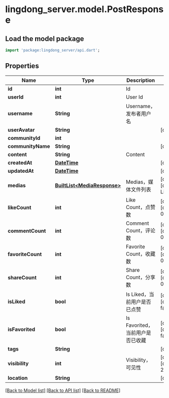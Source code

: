# lingdong_server.model.PostResponse

## Load the model package
```dart
import 'package:lingdong_server/api.dart';
```

## Properties
Name | Type | Description | Notes
------------ | ------------- | ------------- | -------------
**id** | **int** | Id | 
**userId** | **int** | User Id | 
**username** | **String** | Username，发布者用户名 | 
**userAvatar** | **String** |  | [optional] 
**communityId** | **int** |  | 
**communityName** | **String** |  | [optional] 
**content** | **String** | Content | 
**createdAt** | [**DateTime**](DateTime.md) |  | [optional] 
**updatedAt** | [**DateTime**](DateTime.md) |  | [optional] 
**medias** | [**BuiltList&lt;MediaResponse&gt;**](MediaResponse.md) | Medias，媒体文件列表 | [optional] [default to ListBuilder()]
**likeCount** | **int** | Like Count，点赞数 | [optional] [default to 0]
**commentCount** | **int** | Comment Count，评论数 | [optional] [default to 0]
**favoriteCount** | **int** | Favorite Count，收藏数 | [optional] [default to 0]
**shareCount** | **int** | Share Count，分享数 | [optional] [default to 0]
**isLiked** | **bool** | Is Liked，当前用户是否已点赞 | [optional] [default to false]
**isFavorited** | **bool** | Is Favorited，当前用户是否已收藏 | [optional] [default to false]
**tags** | **String** |  | [optional] 
**visibility** | **int** | Visibility，可见性 | [optional] [default to 2]
**location** | **String** |  | [optional] 

[[Back to Model list]](../README.md#documentation-for-models) [[Back to API list]](../README.md#documentation-for-api-endpoints) [[Back to README]](../README.md)


